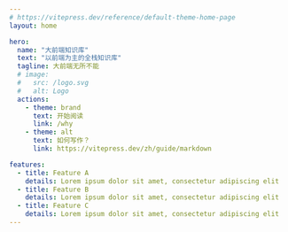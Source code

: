 ```yaml
---
# https://vitepress.dev/reference/default-theme-home-page
layout: home

hero:
  name: "大前端知识库"
  text: "以前端为主的全栈知识库"
  tagline: 大前端无所不能
  # image:
  #   src: /logo.svg
  #   alt: Logo
  actions:
    - theme: brand
      text: 开始阅读
      link: /why
    - theme: alt
      text: 如何写作？
      link: https://vitepress.dev/zh/guide/markdown

features:
  - title: Feature A
    details: Lorem ipsum dolor sit amet, consectetur adipiscing elit
  - title: Feature B
    details: Lorem ipsum dolor sit amet, consectetur adipiscing elit
  - title: Feature C
    details: Lorem ipsum dolor sit amet, consectetur adipiscing elit
---
```


